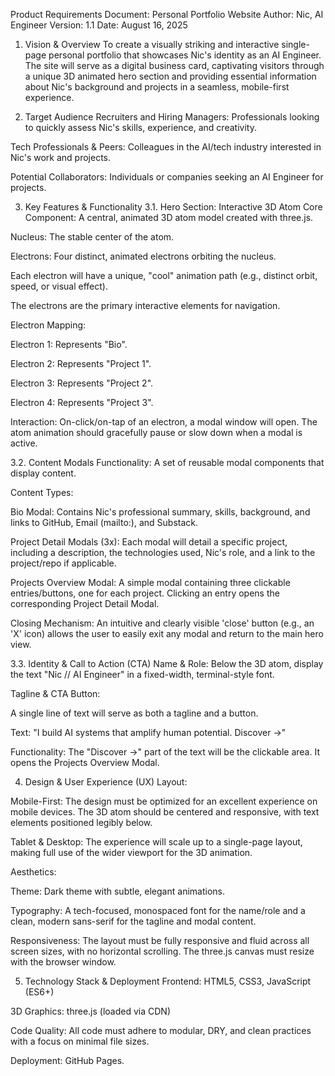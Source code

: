 Product Requirements Document: Personal Portfolio Website
Author: Nic, AI Engineer
Version: 1.1
Date: August 16, 2025

1. Vision & Overview
To create a visually striking and interactive single-page personal portfolio that showcases Nic's identity as an AI Engineer. The site will serve as a digital business card, captivating visitors through a unique 3D animated hero section and providing essential information about Nic's background and projects in a seamless, mobile-first experience.

2. Target Audience
Recruiters and Hiring Managers: Professionals looking to quickly assess Nic's skills, experience, and creativity.

Tech Professionals & Peers: Colleagues in the AI/tech industry interested in Nic's work and projects.

Potential Collaborators: Individuals or companies seeking an AI Engineer for projects.

3. Key Features & Functionality
3.1. Hero Section: Interactive 3D Atom
Core Component: A central, animated 3D atom model created with three.js.

Nucleus: The stable center of the atom.

Electrons: Four distinct, animated electrons orbiting the nucleus.

Each electron will have a unique, "cool" animation path (e.g., distinct orbit, speed, or visual effect).

The electrons are the primary interactive elements for navigation.

Electron Mapping:

Electron 1: Represents "Bio".

Electron 2: Represents "Project 1".

Electron 3: Represents "Project 2".

Electron 4: Represents "Project 3".

Interaction: On-click/on-tap of an electron, a modal window will open. The atom animation should gracefully pause or slow down when a modal is active.

3.2. Content Modals
Functionality: A set of reusable modal components that display content.

Content Types:

Bio Modal: Contains Nic's professional summary, skills, background, and links to GitHub, Email (mailto:), and Substack.

Project Detail Modals (3x): Each modal will detail a specific project, including a description, the technologies used, Nic's role, and a link to the project/repo if applicable.

Projects Overview Modal: A simple modal containing three clickable entries/buttons, one for each project. Clicking an entry opens the corresponding Project Detail Modal.

Closing Mechanism: An intuitive and clearly visible 'close' button (e.g., an 'X' icon) allows the user to easily exit any modal and return to the main hero view.

3.3. Identity & Call to Action (CTA)
Name & Role: Below the 3D atom, display the text "Nic // AI Engineer" in a fixed-width, terminal-style font.

Tagline & CTA Button:

A single line of text will serve as both a tagline and a button.

Text: "I build AI systems that amplify human potential. Discover →"

Functionality: The "Discover →" part of the text will be the clickable area. It opens the Projects Overview Modal.

4. Design & User Experience (UX)
Layout:

Mobile-First: The design must be optimized for an excellent experience on mobile devices. The 3D atom should be centered and responsive, with text elements positioned legibly below.

Tablet & Desktop: The experience will scale up to a single-page layout, making full use of the wider viewport for the 3D animation.

Aesthetics:

Theme: Dark theme with subtle, elegant animations.

Typography: A tech-focused, monospaced font for the name/role and a clean, modern sans-serif for the tagline and modal content.

Responsiveness: The layout must be fully responsive and fluid across all screen sizes, with no horizontal scrolling. The three.js canvas must resize with the browser window.

5. Technology Stack & Deployment
Frontend: HTML5, CSS3, JavaScript (ES6+)

3D Graphics: three.js (loaded via CDN)

Code Quality: All code must adhere to modular, DRY, and clean practices with a focus on minimal file sizes.

Deployment: GitHub Pages.